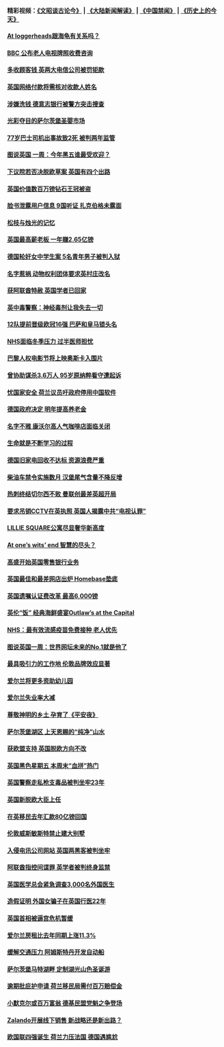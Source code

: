 #### 精彩视频：[《文昭谈古论今》](https://github.com/gfw-breaker/wenzhao/blob/master/README.md?t=12010031) | [《大陆新闻解读》](https://github.com/gfw-breaker/ntdtv-comedy/blob/master/README.md?t=12010031) | [《中国禁闻》](https://github.com/gfw-breaker/ntdtv-news/blob/master/README.md?t=12010031) | [《历史上的今天》](https://github.com/gfw-breaker/today-in-history/blob/master/README.md?t=12010031) 

#### [At loggerheads跟海龟有关系吗？](../pages/nsc974/n10883586.md?t=12010031) 

#### [BBC 公布老人电视牌照收费咨询](../pages/nsc974/n10883556.md?t=12010031) 

#### [多收顾客钱 英两大电信公司被罚钜款](../pages/nsc974/n10883526.md?t=12010031) 

#### [英国网络付款将需核对收款人姓名](../pages/nsc974/n10883510.md?t=12010031) 

#### [涉嫌洗钱 德意志银行被警方突击搜查](../pages/nsc974/n10881516.md?t=12010031) 

#### [光彩夺目的萨尔茨堡圣婴市场](../pages/nsc974/n10881904.md?t=12010031) 

#### [77岁巴士司机出事故致2死 被判两年监管](../pages/nsc974/n10881843.md?t=12010031) 

#### [图说英国 一周：今年黑五谁最受欢迎？](../pages/nsc974/n10881815.md?t=12010031) 

#### [下议院若否决脱欧草案 英国有四个出路](../pages/nsc974/n10881130.md?t=12010031) 

#### [英国价值数百万镑钻石王冠被盗](../pages/nsc974/n10881169.md?t=12010031) 

#### [脸书泄露用户信息 9国听证 扎克伯格未露面](../pages/nsc974/n10881125.md?t=12010031) 

#### [松枝与烛光的记忆](../pages/nsc974/n10881139.md?t=12010031) 

#### [英国最高薪老板 一年赚2.65亿镑](../pages/nsc974/n10881230.md?t=12010031) 

#### [德国轮奸女中学生案 5名青年男子被判入狱](../pages/nsc974/n10880979.md?t=12010031) 

#### [名字惹祸  动物权利团体要求英村庄改名](../pages/nsc974/n10881160.md?t=12010031) 

#### [获阿联酋特赦 英国学者已回家](../pages/nsc974/n10881153.md?t=12010031) 

#### [英中毒警察：神经毒剂让我失去一切](../pages/nsc974/n10881143.md?t=12010031) 

#### [12队提前晋级欧冠16强 巴萨和皇马锁头名](../pages/nsc974/n10880196.md?t=12010031) 

#### [NHS面临冬季压力 过半医师担忧](../pages/nsc974/n10879741.md?t=12010031) 

#### [巴黎人权电影节将上映奥斯卡入围片](../pages/nsc974/n10878917.md?t=12010031) 

#### [曾协助谋杀3.6万人 95岁原纳粹看守遭起诉](../pages/nsc974/n10878873.md?t=12010031) 

#### [忧国家安全 荷兰议员吁政府停用中国软件](../pages/nsc974/n10878705.md?t=12010031) 

#### [德国政府决定 明年提高养老金](../pages/nsc974/n10877273.md?t=12010031) 

#### [名字不雅 康沃尔高人气咖啡店面临关闭](../pages/nsc974/n10877462.md?t=12010031) 

#### [生命就是不断学习的过程](../pages/nsc974/n10877459.md?t=12010031) 

#### [德国旧家电回收不达标 资源浪费严重](../pages/nsc974/n10877132.md?t=12010031) 

#### [柴油车禁令实施数月 汉堡尾气含量不降反增](../pages/nsc974/n10877082.md?t=12010031) 

#### [热刺终结切尔西不败 曼联创最差英超开局](../pages/nsc974/n10873883.md?t=12010031) 

#### [要求吊销CCTV在英执照 英国人揭露中共“电视认罪”](../pages/nsc974/n10873615.md?t=12010031) 

#### [LILLIE SQUARE公寓尽显奢华新高度](../pages/nsc974/n10873631.md?t=12010031) 

#### [At one’s wits’ end 智慧的尽头？](../pages/nsc974/n10871446.md?t=12010031) 

#### [高盛开始英国零售银行业务](../pages/nsc974/n10871431.md?t=12010031) 

#### [英国最佳和最差网店出炉 Homebase垫底](../pages/nsc974/n10871402.md?t=12010031) 

#### [英国遗嘱认证费改革 最高6,000镑](../pages/nsc974/n10871381.md?t=12010031) 

#### [英伦“饭” 经典海鲜盛宴Outlaw’s at the Capital](../pages/nsc974/n10871348.md?t=12010031) 

#### [NHS：最有效流感疫苗免费接种 老人优先](../pages/nsc974/n10871342.md?t=12010031) 

#### [图说英国一周：世界网坛未来的No.1就是他了](../pages/nsc974/n10871298.md?t=12010031) 

#### [最具吸引力的工作地 伦敦品牌效应显著](../pages/nsc974/n10871267.md?t=12010031) 

#### [爱尔兰将更多资助幼儿园](../pages/nsc974/n10870662.md?t=12010031) 

#### [爱尔兰失业率大减](../pages/nsc974/n10870646.md?t=12010031) 

#### [尊敬神明的乡土 孕育了《平安夜》](../pages/nsc974/n10870591.md?t=12010031) 

#### [萨尔茨堡湖区 上天恩赐的“纯净”山水](../pages/nsc974/n10870541.md?t=12010031) 

#### [获欧盟支持 英国脱欧方向不改](../pages/nsc974/n10868925.md?t=12010031) 

#### [英国黑色星期五 本周末“血拼”热门](../pages/nsc974/n10869011.md?t=12010031) 

#### [英国警察走私枪支毒品被判坐牢23年](../pages/nsc974/n10869001.md?t=12010031) 

#### [英国新脱欧大臣上任](../pages/nsc974/n10868995.md?t=12010031) 

#### [在英移民去年汇款80亿镑回国](../pages/nsc974/n10868991.md?t=12010031) 

#### [伦敦威斯敏斯特禁止建大别墅](../pages/nsc974/n10868984.md?t=12010031) 

#### [入侵电讯公司网站 英国两黑客被判坐牢](../pages/nsc974/n10868975.md?t=12010031) 

#### [阿联酋指控间谍罪 英学者被判终身监禁](../pages/nsc974/n10868962.md?t=12010031) 

#### [英国医学总会紧急调查3,000名外国医生](../pages/nsc974/n10868955.md?t=12010031) 

#### [造假证明 外国女骗子在英国行医22年](../pages/nsc974/n10868930.md?t=12010031) 

#### [英国首相被逼宫危机暂缓](../pages/nsc974/n10868928.md?t=12010031) 

#### [爱尔兰房租比去年同期上涨11.3%](../pages/nsc974/n10868324.md?t=12010031) 

#### [缓解交通压力 阿姆斯特丹开发自动船](../pages/nsc974/n10868300.md?t=12010031) 

#### [萨尔茨堡马特湖畔 定制湖光山色圣诞游](../pages/nsc974/n10866159.md?t=12010031) 

#### [逾期批庇护申请 荷兰移民局需付百万赔偿金](../pages/nsc974/n10865847.md?t=12010031) 

#### [小默克尔或百万富翁 德基民盟党魁之争登场](../pages/nsc974/n10865739.md?t=12010031) 

#### [Zalando开展线下销售 新战略还是新出路？](../pages/nsc974/n10866031.md?t=12010031) 

#### [欧国联四强诞生 荷兰力压法国 德国遇尴尬](../pages/nsc974/n10865510.md?t=12010031) 

